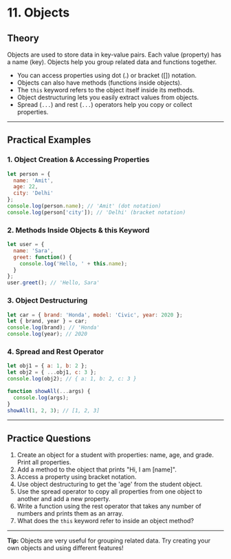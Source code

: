 # 11. Objects

## Theory
Objects are used to store data in key-value pairs. Each value (property) has a name (key). Objects help you group related data and functions together.
- You can access properties using dot (.) or bracket ([]) notation.
- Objects can also have methods (functions inside objects).
- The `this` keyword refers to the object itself inside its methods.
- Object destructuring lets you easily extract values from objects.
- Spread (`...`) and rest (`...`) operators help you copy or collect properties.

---

## Practical Examples

### 1. Object Creation & Accessing Properties
```js
let person = {
  name: 'Amit',
  age: 22,
  city: 'Delhi'
};
console.log(person.name); // 'Amit' (dot notation)
console.log(person['city']); // 'Delhi' (bracket notation)
```

### 2. Methods Inside Objects & this Keyword
```js
let user = {
  name: 'Sara',
  greet: function() {
    console.log('Hello, ' + this.name);
  }
};
user.greet(); // 'Hello, Sara'
```

### 3. Object Destructuring
```js
let car = { brand: 'Honda', model: 'Civic', year: 2020 };
let { brand, year } = car;
console.log(brand); // 'Honda'
console.log(year); // 2020
```

### 4. Spread and Rest Operator
```js
let obj1 = { a: 1, b: 2 };
let obj2 = { ...obj1, c: 3 };
console.log(obj2); // { a: 1, b: 2, c: 3 }

function showAll(...args) {
  console.log(args);
}
showAll(1, 2, 3); // [1, 2, 3]
```

---

## Practice Questions
1. Create an object for a student with properties: name, age, and grade. Print all properties.
2. Add a method to the object that prints "Hi, I am [name]".
3. Access a property using bracket notation.
4. Use object destructuring to get the 'age' from the student object.
5. Use the spread operator to copy all properties from one object to another and add a new property.
6. Write a function using the rest operator that takes any number of numbers and prints them as an array.
7. What does the `this` keyword refer to inside an object method?

---

**Tip:** Objects are very useful for grouping related data. Try creating your own objects and using different features! 